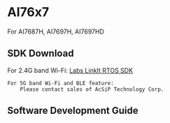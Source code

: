 # AI76x7
For AI7687H, AI7697H, AI7697HD

<h2> SDK Download </h2>
	For 2.4G band Wi-Fi:
		<a href="http://labs.mediatek.com/site/global/developer_tools/mediatek_linkit_rtos/sdk_intro/index.gsp"> Labs LinkIt RTOS SDK </a>

	For 5G band Wi-Fi and BLE feature:
		Please contact sales of AcSiP Technology Corp.

## Software Development Guide ##
